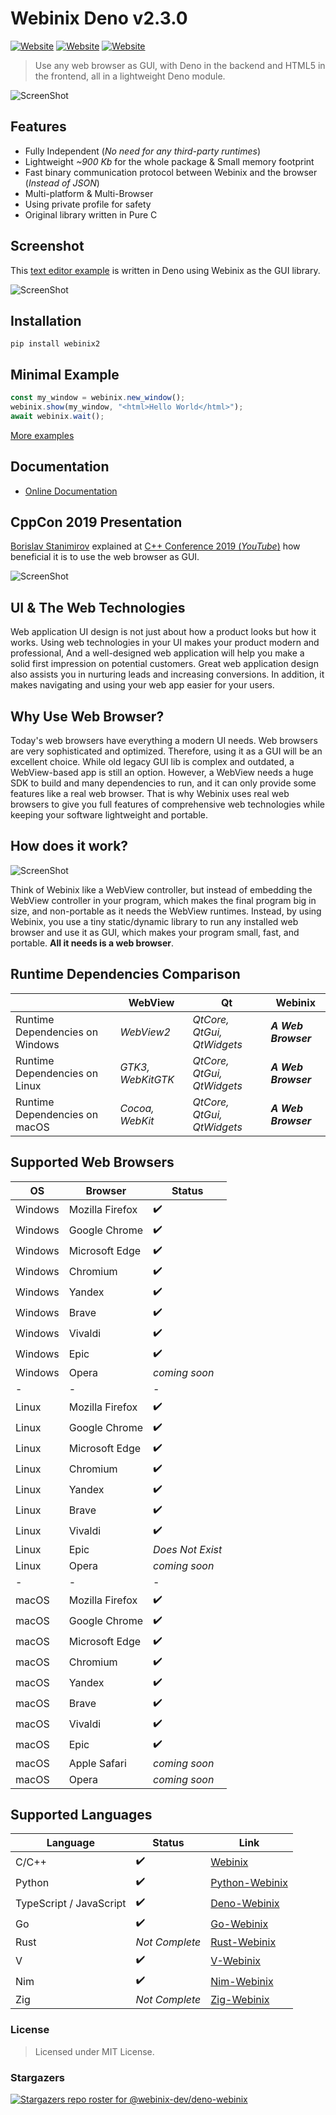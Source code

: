 # Webinix Deno v2.3.0

[![Website](https://img.shields.io/circleci/project/github/badges/shields/master?style=for-the-badge)](https://github.com/webinix-dev/deno-webinix) [![Website](https://img.shields.io/github/issues/webinix-dev/deno-webinix.svg?branch=master&style=for-the-badge&url=https://google.com)](https://github.com/webinix-dev/deno-webinix/issues) [![Website](https://img.shields.io/website?label=webinix.me&style=for-the-badge&url=https://google.com)](https://webinix.me/)

> Use any web browser as GUI, with Deno in the backend and HTML5 in the frontend, all in a lightweight Deno module.

![ScreenShot](screenshot.png)

## Features

- Fully Independent (*No need for any third-party runtimes*)
- Lightweight *~900 Kb* for the whole package & Small memory footprint
- Fast binary communication protocol between Webinix and the browser (*Instead of JSON*)
- Multi-platform & Multi-Browser
- Using private profile for safety
- Original library written in Pure C

## Screenshot

This [text editor example](https://github.com/webinix-dev/deno-webinix/tree/main/examples) is written in Deno using Webinix as the GUI library.

![ScreenShot](webinix_deno_example.png)

## Installation

`pip install webinix2`

## Minimal Example

```js
const my_window = webinix.new_window();
webinix.show(my_window, "<html>Hello World</html>");
await webinix.wait();
```

[More examples](https://github.com/webinix-dev/deno-webinix/tree/main/examples)

## Documentation

 - [Online Documentation](https://webinix.me/docs/#/deno_api)

## CppCon 2019 Presentation

[Borislav Stanimirov](https://ibob.bg/) explained at [C++ Conference 2019 (*YouTube*)](https://www.youtube.com/watch?v=bbbcZd4cuxg) how beneficial it is to use the web browser as GUI.

<!-- <div align="center">
  <a href="https://www.youtube.com/watch?v=bbbcZd4cuxg"><img src="https://img.youtube.com/vi/bbbcZd4cuxg/0.jpg" alt="Embrace Modern Technology: Using HTML 5 for GUI in C++ - Borislav Stanimirov - CppCon 2019"></a>
</div> -->

![ScreenShot](cppcon_2019.png)

## UI & The Web Technologies

Web application UI design is not just about how a product looks but how it works. Using web technologies in your UI makes your product modern and professional, And a well-designed web application will help you make a solid first impression on potential customers. Great web application design also assists you in nurturing leads and increasing conversions. In addition, it makes navigating and using your web app easier for your users.

## Why Use Web Browser?

Today's web browsers have everything a modern UI needs. Web browsers are very sophisticated and optimized. Therefore, using it as a GUI will be an excellent choice. While old legacy GUI lib is complex and outdated, a WebView-based app is still an option. However, a WebView needs a huge SDK to build and many dependencies to run, and it can only provide some features like a real web browser. That is why Webinix uses real web browsers to give you full features of comprehensive web technologies while keeping your software lightweight and portable.

## How does it work?

![ScreenShot](webinix_diagram.png)

Think of Webinix like a WebView controller, but instead of embedding the WebView controller in your program, which makes the final program big in size, and non-portable as it needs the WebView runtimes. Instead, by using Webinix, you use a tiny static/dynamic library to run any installed web browser and use it as GUI, which makes your program small, fast, and portable. **All it needs is a web browser**.

## Runtime Dependencies Comparison

|  | WebView | Qt | Webinix |
| ------ | ------ | ------ | ------ |
| Runtime Dependencies on Windows | *WebView2* | *QtCore, QtGui, QtWidgets* | ***A Web Browser*** |
| Runtime Dependencies on Linux | *GTK3, WebKitGTK* | *QtCore, QtGui, QtWidgets* | ***A Web Browser*** |
| Runtime Dependencies on macOS | *Cocoa, WebKit* | *QtCore, QtGui, QtWidgets* | ***A Web Browser*** |

## Supported Web Browsers

| OS | Browser | Status |
| ------ | ------ | ------ |
| Windows | Mozilla Firefox | ✔️ |
| Windows | Google Chrome | ✔️ |
| Windows | Microsoft Edge | ✔️ |
| Windows | Chromium | ✔️ |
| Windows | Yandex | ✔️ |
| Windows | Brave | ✔️ |
| Windows | Vivaldi | ✔️ |
| Windows | Epic | ✔️ |
| Windows | Opera | *coming soon* |
| - | - | - |
| Linux | Mozilla Firefox | ✔️ |
| Linux | Google Chrome | ✔️ |
| Linux | Microsoft Edge | ✔️ |
| Linux | Chromium | ✔️ |
| Linux | Yandex | ✔️ |
| Linux | Brave | ✔️ |
| Linux | Vivaldi | ✔️ |
| Linux | Epic | *Does Not Exist* |
| Linux | Opera | *coming soon* |
| - | - | - |
| macOS | Mozilla Firefox | ✔️ |
| macOS | Google Chrome | ✔️ |
| macOS | Microsoft Edge | ✔️ |
| macOS | Chromium | ✔️ |
| macOS | Yandex | ✔️ |
| macOS | Brave | ✔️ |
| macOS | Vivaldi | ✔️ |
| macOS | Epic | ✔️ |
| macOS | Apple Safari | *coming soon* |
| macOS | Opera | *coming soon* |

## Supported Languages

| Language | Status | Link |
| ------ | ------ | ------ |
| C/C++ | ✔️ | [Webinix](https://github.com/webinix-dev/webinix) |
| Python | ✔️ | [Python-Webinix](https://github.com/webinix-dev/python-webinix) |
| TypeScript / JavaScript | ✔️ | [Deno-Webinix](https://github.com/webinix-dev/deno-webinix) |
| Go | ✔️ | [Go-Webinix](https://github.com/webinix-dev/go-webinix) |
| Rust | *Not Complete* | [Rust-Webinix](https://github.com/webinix-dev/rust-webinix) |
| V | ✔️ | [V-Webinix](https://github.com/webinix-dev/v-webinix) |
| Nim | ✔️ | [Nim-Webinix](https://github.com/webinix-dev/nim-webinix) |
| Zig | *Not Complete* | [Zig-Webinix](https://github.com/webinix-dev/zig-webinix) |

### License

> Licensed under MIT License.

### Stargazers

[![Stargazers repo roster for @webinix-dev/deno-webinix](https://reporoster.com/stars/webinix-dev/deno-webinix)](https://github.com/webinix-dev/deno-webinix/stargazers)
